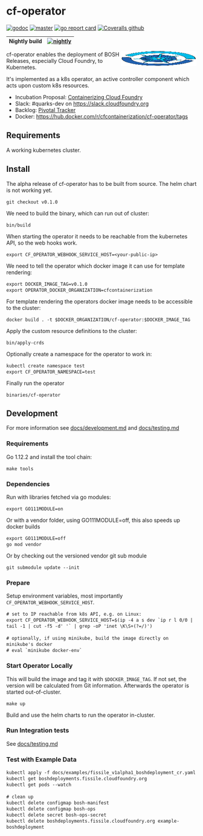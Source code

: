 # cf-operator
[![godoc](https://godoc.org/code.cloudfoundry.org/cf-operator?status.svg)](https://godoc.org/code.cloudfoundry.org/cf-operator)
[![master](https://ci.flintstone.cf.cloud.ibm.com/api/v1/teams/quarks/pipelines/cf-operator/badge)](https://ci.flintstone.cf.cloud.ibm.com/teams/quarks/pipelines/cf-operator)
[![go report card](https://goreportcard.com/badge/code.cloudfoundry.org/cf-operator)](https://goreportcard.com/report/code.cloudfoundry.org/cf-operator)
[![Coveralls github](https://img.shields.io/coveralls/github/cloudfoundry-incubator/cf-operator.svg?style=flat)](https://coveralls.io/github/cloudfoundry-incubator/cf-operator?branch=HEAD)

|Nightly build|[![nightly](https://ci.flintstone.cf.cloud.ibm.com/api/v1/teams/quarks/pipelines/cf-operator-nightly/badge)](https://ci.flintstone.cf.cloud.ibm.com/teams/quarks/pipelines/cf-operator-nightly)|
|-|-|

<img align="right" width="200" height="39" src="https://github.com/cloudfoundry-incubator/cf-operator/raw/master/docs/cf-operator-logo.png">

cf-operator enables the deployment of BOSH Releases, especially Cloud Foundry, to Kubernetes.

It's implemented as a k8s operator, an active controller component which acts upon custom k8s resources.

* Incubation Proposal: [Containerizing Cloud Foundry](https://docs.google.com/document/d/1_IvFf-cCR4_Hxg-L7Z_R51EKhZfBqlprrs5NgC2iO2w/edit#heading=h.lybtsdyh8res)
* Slack: #quarks-dev on <https://slack.cloudfoundry.org>
* Backlog: [Pivotal Tracker](https://www.pivotaltracker.com/n/projects/2192232)
* Docker: https://hub.docker.com/r/cfcontainerization/cf-operator/tags


## Requirements

A working kubernetes cluster.

## Install

The alpha release of cf-operator has to be built from source. The helm chart is not working yet.

    git checkout v0.1.0

We need to build the binary, which can run out of cluster:

    bin/build

When starting the operator it needs to be reachable from the kubernetes API, so the web hooks work.

    export CF_OPERATOR_WEBHOOK_SERVICE_HOST=<your-public-ip>

We need to tell the operator which docker image it can use for template rendering:

    export DOCKER_IMAGE_TAG=v0.1.0
    export OPERATOR_DOCKER_ORGANIZATION=cfcontainerization

For template rendering the operators docker image needs to be accessible to the cluster:

    docker build . -t $DOCKER_ORGANIZATION/cf-operator:$DOCKER_IMAGE_TAG

Apply the custom resource definitions to the cluster:

    bin/apply-crds

Optionally create a namespace for the operator to work in:

    kubectl create namespace test
    export CF_OPERATOR_NAMESPACE=test

Finally run the operator

    binaries/cf-operator


## Development

For more information see [docs/development.md](docs/development.md) and [docs/testing.md](docs/testing.md)

### Requirements

Go 1.12.2 and install the tool chain:

    make tools

### Dependencies

Run with libraries fetched via go modules:

    export GO111MODULE=on

Or with a vendor folder, using GO111MODULE=off, this also speeds up docker builds

    export GO111MODULE=off
    go mod vendor

Or by checking out the versioned vendor git sub module

    git submodule update --init

### Prepare

Setup environment variables, most importantly `CF_OPERATOR_WEBHOOK_SERVICE_HOST`.

    # set to IP reachable from k8s API, e.g. on Linux:
    export CF_OPERATOR_WEBHOOK_SERVICE_HOST=$(ip -4 a s dev `ip r l 0/0 | tail -1 | cut -f5 -d' '` | grep -oP 'inet \K\S+(?=/)')

    # optionally, if using minikube, build the image directly on minikube's docker
    # eval `minikube docker-env`

### Start Operator Locally

This will build the image and tag it with `$DOCKER_IMAGE_TAG`. If not set, the version will be calculated from Git information.
Afterwards the operator is started out-of-cluster.

    make up

Build and use the helm charts to run the operator in-cluster.

### Run Integration tests

See [docs/testing.md](docs/testing.md#Integration)

### Test with Example Data
    kubectl apply -f docs/examples/fissile_v1alpha1_boshdeployment_cr.yaml
    kubectl get boshdeployments.fissile.cloudfoundry.org
    kubectl get pods --watch

    # clean up
    kubectl delete configmap bosh-manifest
    kubectl delete configmap bosh-ops
    kubectl delete secret bosh-ops-secret
    kubectl delete boshdeployments.fissile.cloudfoundry.org example-boshdeployment
